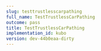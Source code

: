 ```yaml
---
slug: testtrustlesscarpathing
full_name: TestTrustlessCarPathing
outcome: pass
title: TestTrustlessCarPathing
implementation_id: kubo
version: dev-44b0eaa-dirty
---
```


